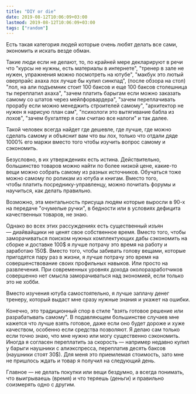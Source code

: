 ```yaml
---
title: "DIY or die"
date: 2019-08-12T10:06:09+03:00
lastmod: 2019-08-12T10:06:09+03:00
tags: ["random"]
---
```


Есть такая категория людей которые очень любят делать все сами, экономить и искать везде обман.

Такие люди если не делают, то, по крайней мере декларируют в речи что "курсы не нужны, есть материалы в интернете", "тренер в зале не нужен, упражнения можно посмотреть на ютубе", "макбук это лютый оверпрайс ахаха лох лучше бы купил синкпад", (после обзора на стол) "лол, на али подъемник стоит 100 баксов и еще 100 баксов столешница ты переплатил ахаха", "зачем платить барыгам если можно заказать самому со штатов через мейлфорвардера", "зачем переплачивать прорабу если можно менеджить строителей самому", "архитектор не нужен я нарисую план сам", "психологи это вытягивание бабла из лохов", "зачем бухгалтер я сам считаю все налоги" и так далее.

Такой человек всегда найдет где дешевле, где лучше, где можно сделать самому и объяснит вам что вы лох, только что отдали дяде 1000% его маржи вместо того чтобы изучить вопрос самому и сэкономить.

Безусловно, в их утверждениях есть истина. Действительно, большинство товаров можно найти по более низкой цене, какие-то вещи можно собрать самому из разных источников. Обучаться тоже можно самому по роликам из ютуба и книгам. Вместо того, чтобы платить посреднику-управленцу, можно почитать форумы и научиться, как делать правильно.

Возможно, эта ментальность присуща людям которые выросли в 90-х на передаче "очумелые ручки", в бедности или в условиях дефицита качественных товаров, не знаю.

Однако во всех этих рассуждениях есть существенный изъян — диайвайщики не ценят свое собственное время. Вместо того, чтобы заморачиваться поиском нужных комплектующих дабы сэкономить на сборке и доставке 100$ я лучше потрачу это время на работу и заработаю 150$. Вместо того, чтобы забивать голову вещами, которые пригодятся пару раз в жизни, я лучше потрачу это время на совершенствование своих профильных навыков. Или просто на развлечения. При современных уровнях дохода околоразработчиков совершенно нет смысла заморачиваться над экономией, если только это не хобби. 

Вместо изучения ютуба самостоятельно, я лучше заплачу денег тренеру, который выдаст мне сразу нужные знания и укажет на ошибки.

Конечно, это традиционный спор в стиле "взять готовое решение или разрабатывать самому". В подавляющем большинстве случаев мне кажется что лучше взять готовое, даже если оно будет дороже и хуже качеством, особенно если средства позволяют. Я делаю сам только если точно знаю, что мне нужно или могу существенно сэкономить. Иногда я согласен переплатить за скорость — например недавно купил у барыги наушники с алиэкспресса, переплатив десять баксов (наушники стоят 30$). Для меня это приемлемая стоимость, зато мне не пришлось ждать и товар я получил на следующий день.

Главное — не делать покупки или вещи бездумно, а всегда понимать, что выигрываешь (время) и что теряешь (деньги) и правильно соизмерять одно с другим.
